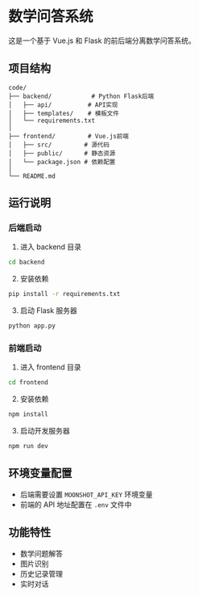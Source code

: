 # 数学问答系统

这是一个基于 Vue.js 和 Flask 的前后端分离数学问答系统。

## 项目结构

```
code/
├── backend/           # Python Flask后端
│   ├── api/          # API实现
│   ├── templates/    # 模板文件
│   └── requirements.txt
│
├── frontend/         # Vue.js前端
│   ├── src/         # 源代码
│   ├── public/      # 静态资源
│   └── package.json # 依赖配置
│
└── README.md
```

## 运行说明

### 后端启动

1. 进入 backend 目录

```bash
cd backend
```

2. 安装依赖

```bash
pip install -r requirements.txt
```

3. 启动 Flask 服务器

```bash
python app.py
```

### 前端启动

1. 进入 frontend 目录

```bash
cd frontend
```

2. 安装依赖

```bash
npm install
```

3. 启动开发服务器

```bash
npm run dev
```

## 环境变量配置

- 后端需要设置 `MOONSHOT_API_KEY` 环境变量
- 前端的 API 地址配置在 `.env` 文件中

## 功能特性

- 数学问题解答
- 图片识别
- 历史记录管理
- 实时对话
